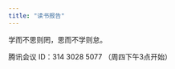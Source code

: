 ```yaml
---
title: "读书报告"
---
```

学而不思则罔，思而不学则怠。

<!-- 腾讯会议 ID：507-1589-5934 （周四下午） -->

腾讯会议 ID：314 3028 5077 （周四下午3点开始）